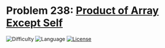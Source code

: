 # Problem 238: [Product of Array Except Self](https://leetcode.com/problems/product-of-array-except-self/)
![Difficulty](https://img.shields.io/badge/Difficulty-Medium-orange.svg) ![Language](https://img.shields.io/badge/Language-C++11-yellow) [![License](https://img.shields.io/badge/License-MIT-blue.svg)](../LICENSE)
